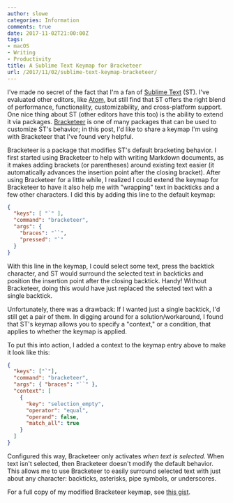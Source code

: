 ```yaml
---
author: slowe
categories: Information
comments: true
date: 2017-11-02T21:00:00Z
tags:
- macOS
- Writing
- Productivity
title: A Sublime Text Keymap for Bracketeer
url: /2017/11/02/sublime-text-keymap-bracketeer/
---
```


I've made no secret of the fact that I'm a fan of [Sublime Text][link-1] (ST). I've evaluated other editors, like [Atom][link-2], but still find that ST offers the right blend of performance, functionality, customizability, and cross-platform support. One nice thing about ST (other editors have this too) is the ability to extend it via packages. [Bracketeer][link-3] is one of many packages that can be used to customize ST's behavior; in this post, I'd like to share a keymap I'm using with Bracketeer that I've found very helpful.<!--more-->

Bracketeer is a package that modifies ST's default bracketing behavior. I first started using Bracketeer to help with writing Markdown documents, as it makes adding brackets (or parentheses) around existing text easier (it automatically advances the insertion point after the closing bracket). After using Bracketeer for a little while, I realized I could extend the keymap for Bracketeer to have it also help me with "wrapping" text in backticks and a few other characters. I did this by adding this line to the default keymap:

```json
{
  "keys": [ "`" ],
  "command": "bracketeer",
  "args": {
    "braces": "``",
    "pressed": "`"
  }
}
```

With this line in the keymap, I could select some text, press the backtick character, and ST would surround the selected text in backticks and position the insertion point after the closing backtick. Handy! Without Bracketeer, doing this would have just replaced the selected text with a single backtick.

Unfortunately, there was a drawback: If I wanted just a single backtick, I'd still get a pair of them. In digging around for a solution/workaround, I found that ST's keymap allows you to specify a "context," or a condition, that applies to whether the keymap is applied.

To put this into action, I added a context to the keymap entry above to make it look like this:

```json
{
  "keys": ["`"],
  "command": "bracketeer",
  "args": { "braces": "``" },
  "context": [
    {
      "key": "selection_empty",
      "operator": "equal",
      "operand": false,
      "match_all": true
    }
  ]
}
```

Configured this way, Bracketeer only activates _when text is selected._ When text isn't selected, then Bracketeer doesn't modify the default behavior. This allows me to use Bracketeer to easily surround selected text with just about any character: backticks, asterisks, pipe symbols, or underscores.

For a full copy of my modified Bracketeer keymap, see [this gist][link-4].

[link-1]: http://www.sublimetext.com/
[link-2]: https://atom.io/
[link-3]: https://packagecontrol.io/packages/Bracketeer
[link-4]: https://gist.github.com/scottslowe/108192e1a0d27028df73a1b2fc4a740a
